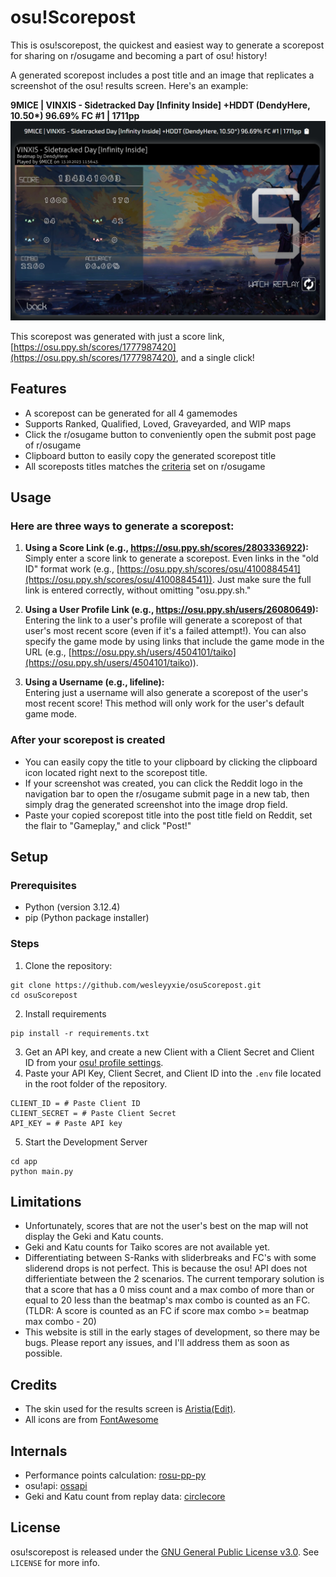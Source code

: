 # osu!Scorepost

This is osu!scorepost, the quickest and easiest way to generate a scorepost for sharing on r/osugame and becoming a part of osu! history!

A generated scorepost includes a post title and an image that replicates a screenshot of the osu! results screen. Here's an example:

**9MlCE | VINXIS - Sidetracked Day [Infinity Inside] +HDDT (DendyHere, 10.50\*) 96.69% FC #1 | 1711pp**
![Example scorepost](/app/static/example.jpg)

This scorepost was generated with just a score link, [https://osu.ppy.sh/scores/1777987420](https://osu.ppy.sh/scores/1777987420), and a single click!

## Features
* A scorepost can be generated for all 4 gamemodes
* Supports Ranked, Qualified, Loved, Graveyarded, and WIP maps
* Click the r/osugame button to conveniently open the submit post page of r/osugame
* Clipboard button to easily copy the generated scorepost title
* All scoreposts titles matches the [criteria]("https://www.reddit.com/r/osugame/wiki/scoreposting/") set on r/osugame


## Usage
### Here are three ways to generate a scorepost:
1. **Using a Score Link (e.g., https://osu.ppy.sh/scores/2803336922):** \
Simply enter a score link to generate a scorepost. Even links in the "old ID" format work (e.g., [https://osu.ppy.sh/scores/osu/4100884541](https://osu.ppy.sh/scores/osu/4100884541)). Just make sure the full link is entered correctly, without omitting "osu.ppy.sh."

2. **Using a User Profile Link (e.g., https://osu.ppy.sh/users/26080649):** \
Entering the link to a user's profile will generate a scorepost of that user's most recent score (even if it's a failed attempt!). You can also specify the game mode by using links that include the game mode in the URL (e.g., [https://osu.ppy.sh/users/4504101/taiko](https://osu.ppy.sh/users/4504101/taiko</a>)).
3. **Using a Username (e.g., lifeline):** \
Entering just a username will also generate a scorepost of the user's most recent score! This method will only work for the user's default game mode.

### After your scorepost is created
* You can easily copy the title to your clipboard by clicking the clipboard icon located right next to the scorepost title.
* If your screenshot was created, you can click the Reddit logo in the navigation bar to open the r/osugame submit page in a new tab, then simply drag the generated screenshot into the image drop field.
* Paste your copied scorepost title into the post title field on Reddit, set the flair to "Gameplay," and click "Post!"

## Setup

### Prerequisites 
- Python (version 3.12.4) 
- pip (Python package installer)

### Steps
1. Clone the repository: 
```
git clone https://github.com/wesleyyxie/osuScorepost.git
cd osuScorepost
```
2. Install requirements
```
pip install -r requirements.txt
```
3. Get an API key, and create a new Client with a Client Secret and Client ID from your [osu! profile settings](https://osu.ppy.sh/home/account/edit#oauth).
4. Paste your API Key, Client Secret, and Client ID into the `.env` file located in the root folder of the repository.
```
CLIENT_ID = # Paste Client ID
CLIENT_SECRET = # Paste Client Secret
API_KEY = # Paste API key
```
5. Start the Development Server
```
cd app
python main.py
```
## Limitations
- Unfortunately, scores that are not the user's best on the map will not display the Geki and Katu counts.
- Geki and Katu counts for Taiko scores are not available yet.
- Differentiating between S-Ranks with sliderbreaks and FC's with some sliderend drops is not perfect. This is because the osu! API does not differientiate between the 2 scenarios. The current temporary solution is that a score that has a 0 miss count and a max combo of more than or equal to 20 less than the beatmap's max combo is counted as an FC. (TLDR: A score is counted as an FC if score max combo >= beatmap max combo - 20)
- This website is still in the early stages of development, so there may be bugs. Please report any issues, and I'll address them as soon as possible.

## Credits
- The skin used for the results screen is [Aristia(Edit)](https://skins.osuck.net/skins/485?v=0).
- All icons are from [FontAwesome](https://fontawesome.com/icons)

## Internals
- Performance points calculation: [rosu-pp-py](https://github.com/MaxOhn/rosu-pp-py)
- osu!api: [ossapi](https://github.com/tybug/ossapi)
- Geki and Katu count from replay data: [circlecore](https://github.com/circleguard/circlecore)

## License
osu!scorepost is released under the [GNU General Public License v3.0](https://github.com/wesleyyxie/osuScorepost/blob/main/LICENSE). See `LICENSE` for more info.